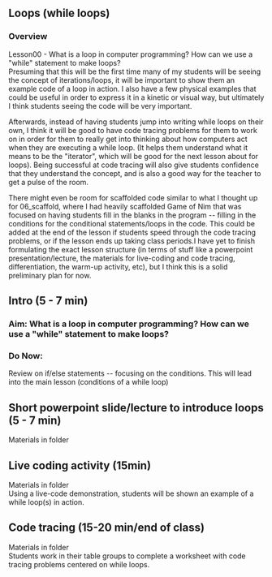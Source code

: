## Loops (while loops)

### Overview

Lesson00 - What is a loop in computer programming? How can we use a "while" statement to make loops?  
Presuming that this will be the first time many of my students will be seeing the concept of iterations/loops, it will be important to show them an example code of a loop in action. I also have a few physical examples that could be useful in order to express it in a kinetic or visual way, but ultimately I think students seeing the code will be very important.  
  
Afterwards, instead of having students jump into writing while loops on their own, I think it will be good to have code tracing problems for them to work on in order for them to really get into thinking about how computers act when they are executing a while loop. (It helps them understand what it means to be the "iterator", which will be good for the next lesson about for loops). Being successful at code tracing will also give students confidence that they understand the concept, and is also a good way for the teacher to get a pulse of the room.  
  
There might even be room for scaffolded code similar to what I thought up for 06_scaffold, where I had heavily scaffolded Game of Nim that was focused on having students fill in the blanks in the program -- filling in the conditions for the conditional statements/loops in the code. This could be added at the end of the lesson if students speed through the code tracing problems, or if the lesson ends up taking class periods.I have yet to finish formulating the exact lesson structure (in terms of stuff like a powerpoint presentation/lecture, the materials for live-coding and code tracing, differentiation, the warm-up activity, etc), but I think this is a solid preliminary plan for now.



## Intro (5 - 7 min)
### Aim: What is a loop in computer programming? How can we use a "while" statement to make loops?  

### Do Now: 

Review on if/else statements -- focusing on the conditions. This will lead into the main lesson (conditions of a while loop)


## Short powerpoint slide/lecture to introduce loops (5 - 7 min)
Materials in folder

## Live coding activity (15min)
Materials in folder  
Using a live-code demonstration, students will be shown an example of a while loop(s) in action. 
  

## Code tracing (15-20 min/end of class)
Materials in folder  
Students work in their table groups to complete a worksheet with code tracing problems centered on while loops.

